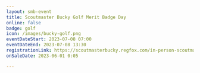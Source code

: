 ```yaml
---
layout: smb-event
title: Scoutmaster Bucky Golf Merit Badge Day
online: false
badge: golf
icon: /images/bucky-golf.png
eventDateStart: 2023-07-08 07:00
eventDateEnd: 2023-07-08 13:30
registrationLink: https://scoutmasterbucky.regfox.com/in-person-scoutmaster-bucky-golf-merit-badge---2023-07-08
onSaleDate: 2023-06-01 0:05

---
```

